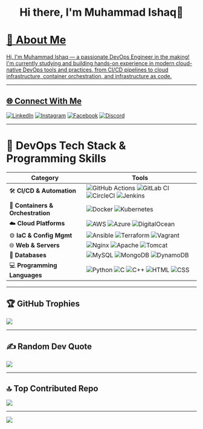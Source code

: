 

<!--
**muhammadiishaq/muhammadiishaq** is a ✨ _special_ ✨ repository because its `README.md` (this file) appears on your GitHub profile.

Here are some ideas to get you started:

- 🔭 I’m currently working on ...
- 🌱 I’m currently learning ...
- 👯 I’m looking to collaborate on ...
- 🤔 I’m looking for help with ...
- 💬 Ask me about ...
- 📫 How to reach me: ...
- 😄 Pronouns: ...
- ⚡ Fun fact: ...
-->

<body>
  <div align="center">
    <h1> Hi there, I'm Muhammad Ishaq👋<a href="#"></h1>
  </div>
<!--<p align="center">
<a href="https://github.com/smuhabdullah"><img src="https://readme-typing-svg.herokuapp.com?lines=Experienced+Python+Developer;Data+Science+Enthusiast;Aspiring+Deep+Learning+Practitioner&center=true&width=500&height=50"></a>
### Welcome to My GitHub Profile!
Experienced Python Developer specializing in data science. I hold a Bachelor's degree in Computer Science from Usman Institute of Technology. Currently, I'm a Python Developer at Odolution, exhibited proficiency in designing and optimizing Odoo modules for improved performance and usability across 3 or more projects, with hands-on experience in Odoo versions 14, 15, 16, and 17. My leadership in the Sugarcane Disease Detector project showcases my skills in Python, CNN, and Django. I'm also an active volunteer with a passion for community service.

<!--This README serves as an introduction to who I am and what I am currently focusing on in my learning journey.

- 🌱 Instructed 4 batches of students, providing guidance to over 100+ individuals in developing their future skills at BanoQabil 2.0.
- 🌱 Pursuing the Google Data Analyst course to learn valuable data analysis techniques and tools.
- 👯 Looking forward to collaborating with other developers and data enthusiasts on interesting projects.
- 🥅 My goals for this learning phase are to gain a solid foundation in Python development and data analysis and apply my skills to real-world projects.
- 💎 If you have any suggestions, resources, or opportunities related to Python development or data analysis, feel free to connect with me.

 
<h2>Tech Stack</h2>

<table width="100" align='justify-center'>
<tr>

  <td align='center' width="200">
        <img src="https://www.jing.fm/clipimg/full/53-537670_python-png-file-python-logo-png.png"  width="80">
    </td>
  <td align='center' width="200">
        <img src="https://www.djangoproject.com/m/img/logos/django-logo-negative.png" width="100">
    </td>
    <td align='center' width="200">
<!--         <img src="https://buttercms.com/static/images/tech_banners/Flask.png" width="100"> -->
	    

<!--<td align='center' width="200">
        <img src="https://github.com/smuhabdullah/smuhabdullah/assets/58034394/27a7c39c-6c5e-4cec-9110-0de89ebd9d05" width="100">
    </td>
 <td align='center'  width="200">
        <img src="https://github.com/opencv/opencv/wiki/logo/OpenCV_logo_no_text.png" width="100">
    </td>
	
</tr>
 <tr>
   
  
<td align='center'  width="200">
        <img src="https://github.com/smuhabdullah/smuhabdullah/assets/58034394/9042153c-74b1-407a-94d9-6e5657b3044c" >
    </td>
	 <td align='center' width="200">
        <img src="https://github.com/smuhabdullah/smuhabdullah/assets/58034394/e99ac296-f64c-479c-bf6a-1958c2713e9b" width="100%">
    </td>
  <td align='center'  width="200">
        <img src="https://download.logo.wine/logo/MySQL/MySQL-Logo.wine.png" >
    </td>
<td align='center'  width="200">
        <img src="https://github.com/smuhabdullah/smuhabdullah/assets/58034394/64937b04-5c3a-4a46-b3f1-2c2375a27725" >
    </td>
	  
  <td align='center'  width="200">
        <img src="https://github.com/smuhabdullah/smuhabdullah/assets/58034394/30d22378-8123-4eea-9a9d-1bfc295a2583" >
    </td>
	

</tr>
<tr>
    <td align='center' width="200">
        <img src="https://upload.wikimedia.org/wikipedia/commons/thumb/3/38/HTML5_Badge.svg/600px-HTML5_Badge.svg.png"  width="100">
    </td>
    <td align='center' width="200">
        <img src="https://raw.githubusercontent.com/devicons/devicon/0d6c64dbbf311879f7d563bfc3ccf559f9ed111c/icons/css3/css3-original-wordmark.svg" width="100">
    </td>
  
 <td align='center'  width="200">
        <img src="https://upload.wikimedia.org/wikipedia/commons/thumb/6/6a/JavaScript-logo.png/800px-JavaScript-logo.png" width="100">
    </td>
	
 <td align='center' width="200">
        <img src="https://github.com/smuhabdullah/smuhabdullah/assets/58034394/afaefa9d-951b-429a-9f3d-cd522ff08048" width="100">
    </td>
	 <td align='center' width="200">
        <img src="https://git-scm.com/images/logos/1color-darkbg@2x.png" width="100">
    </td>
 
	
    
</tr>
 

    
</table>
</p>
<p width="100" align='center'>
<a href="https://www.linkedin.com/in/muhammad-ishaq-069089291/"><img src="https://img.shields.io/badge/-Muhammad%20Abdullah-0077B5?style=flat&logo=Linkedin&logoColor=white"/></a>
<a href="mailto:mabdullahuit19b@gmail.com"><img src="https://img.shields.io/badge/-mabdullahuit19b@gmail.com-D14836?style=flat&logo=Gmail&logoColor=white"/></a>
	<a href="https://smuhabdullah.medium.com/"><img src="https://img.shields.io/badge/-smuhabdullah-black ?style=flat&logo=medium&logoColor=white"/></a>
<a href="https://www.instagram.com/muhammadishaq5896/?hl=en"><img src="https://img.shields.io/badge/-@muhammadabdullah-E4405F?style=flat&logo=Instagram&logoColor=white"/></a>
<a href="https://smuhabdullah.me/"><img src="https://img.shields.io/badge/-/smuhabdullah-e8b519?style=flat&logo=portfolio&logoColor=green"/></a>
 </p>
 
<br>

 
 <h2>GitHub Analytics
 </h2>



<!-- <a href="https://github.com/smuhabdullah"> -->
<!--   <img height="180em" src="https://github-readme-stats.vercel.app/api?username=smuhabdullah&show_icons=true&theme=algolia&include_all_commits=true&count_private=true"/> -->
<!--   <img height="180em" src="https://github-readme-stats-eight-theta.vercel.app/api/top-langs/?username=smuhabdullah&layout=compact&langs_count=8&theme=algolia"/>
</a>
  <img width="70%" src="https://github-readme-streak-stats.herokuapp.com/?user=smuhabdullah&show_icons=true&locale=en&layout=demo&theme=algolia" /> -->


<!--<p align="center">
  <img width="400px" src="https://github-readme-stats.vercel.app/api?username=smuhabdullah&count_private=true&show_icons=true&theme=material-palenight&hide_border=true&bg_color=1F222E" />
  <img width="400px" src="https://github-readme-streak-stats.herokuapp.com?user=smuhabdullah&theme=material-palenight&hide_border=true&fire=C77800&ring=7C2AE8&background=1F222E" />
</p>
<!-- ![](https://komarev.com/ghpvc/?username=rashidwassan&color=blueviolet&label=Profile+Views) -->

	


<!--<p align="center">
<!-- ## 🐛Github Magic Game  <img src="https://github.com/smuhabdullah/smuhabdullah/raw/output/github-contribution-grid-snake.svg" alt="snake"></center> -->
</p>

# 💫 About Me
Hi, I'm Muhammad Ishaq — a passionate DevOps Engineer in the making! I'm currently studying and building hands-on experience in modern cloud-native DevOps tools and practices, from CI/CD pipelines to cloud infrastructure, container orchestration, and infrastructure as code.

---

## 🌐 Connect With Me
[![LinkedIn](https://img.shields.io/badge/LinkedIn-%230077B5.svg?logo=linkedin&logoColor=white)](https://www.linkedin.com/in/muhammad-ishaq-069089291/) 
[![Instagram](https://img.shields.io/badge/Instagram-%23E4405F.svg?logo=Instagram&logoColor=white)](https://www.instagram.com/muhammadishaq5896/?hl=en) 
[![Facebook](https://img.shields.io/badge/Facebook-%231877F2.svg?logo=Facebook&logoColor=white)](https://www.facebook.com/profile.php?id=100087375879489) 
[![Discord](https://img.shields.io/badge/Discord-%237289DA.svg?logo=discord&logoColor=white)](https://discord.gg/824622549182185493)

---
# 💼 DevOps Tech Stack & Programming Skills

| **Category** | **Tools** |
|--------------|-----------|
| 🛠️ **CI/CD & Automation** | ![GitHub Actions](https://img.shields.io/badge/-GitHub_Actions-2088FF?logo=github-actions&logoColor=white&style=flat-square) ![GitLab CI](https://img.shields.io/badge/-GitLab_CI-FC6D26?logo=gitlab&logoColor=white&style=flat-square) ![CircleCI](https://img.shields.io/badge/-CircleCI-343434?logo=circleci&logoColor=white&style=flat-square) ![Jenkins](https://img.shields.io/badge/-Jenkins-D24939?logo=jenkins&logoColor=white&style=flat-square) |
| 🐳 **Containers & Orchestration** | ![Docker](https://img.shields.io/badge/-Docker-2496ED?logo=docker&logoColor=white&style=flat-square) ![Kubernetes](https://img.shields.io/badge/-Kubernetes-326CE5?logo=kubernetes&logoColor=white&style=flat-square) |
| ☁️ **Cloud Platforms** | ![AWS](https://img.shields.io/badge/-AWS-FF9900?logo=amazonaws&logoColor=white&style=flat-square) ![Azure](https://img.shields.io/badge/-Azure-0078D4?logo=microsoft-azure&logoColor=white&style=flat-square) ![DigitalOcean](https://img.shields.io/badge/-DigitalOcean-0080FF?logo=digitalocean&logoColor=white&style=flat-square) |
| ⚙️ **IaC & Config Mgmt** | ![Ansible](https://img.shields.io/badge/-Ansible-EE0000?logo=ansible&logoColor=white&style=flat-square) ![Terraform](https://img.shields.io/badge/-Terraform-623CE4?logo=terraform&logoColor=white&style=flat-square) ![Vagrant](https://img.shields.io/badge/-Vagrant-1563FF?logo=vagrant&logoColor=white&style=flat-square) |
| 🌐 **Web & Servers** | ![Nginx](https://img.shields.io/badge/-Nginx-009639?logo=nginx&logoColor=white&style=flat-square) ![Apache](https://img.shields.io/badge/-Apache-D42029?logo=apache&logoColor=white&style=flat-square) ![Tomcat](https://img.shields.io/badge/-Tomcat-F8DC75?logo=apache-tomcat&logoColor=black&style=flat-square) |
| 💽 **Databases** | ![MySQL](https://img.shields.io/badge/-MySQL-4479A1?logo=mysql&logoColor=white&style=flat-square) ![MongoDB](https://img.shields.io/badge/-MongoDB-47A248?logo=mongodb&logoColor=white&style=flat-square) ![DynamoDB](https://img.shields.io/badge/-DynamoDB-4053D6?logo=amazondynamodb&logoColor=white&style=flat-square) |
| 💻 **Programming Languages** | ![Python](https://img.shields.io/badge/-Python-3776AB?logo=python&logoColor=white&style=flat-square) ![C](https://img.shields.io/badge/-C-A8B9CC?logo=c&logoColor=black&style=flat-square) ![C++](https://img.shields.io/badge/-C++-00599C?logo=c%2b%2b&logoColor=white&style=flat-square) ![HTML](https://img.shields.io/badge/-HTML5-E34F26?logo=html5&logoColor=white&style=flat-square) ![CSS](https://img.shields.io/badge/-CSS3-1572B6?logo=css3&logoColor=white&style=flat-square) |

---

## 🏆 GitHub Trophies
![](https://github-profile-trophy.vercel.app/?username=muhammadiishaq&theme=radical&no-frame=false&margin-w=4)

---

## ✍️ Random Dev Quote
![](https://quotes-github-readme.vercel.app/api?type=horizontal&theme=radical)

---

## 🔝 Top Contributed Repo
![](https://github-contributor-stats.vercel.app/api?username=muhammadiishaq&limit=5&theme=dark&combine_all_yearly_contributions=true)

---

[![](https://visitcount.itsvg.in/api?id=muhammadiishaq&icon=0&color=0)](https://visitcount.itsvg.in)




